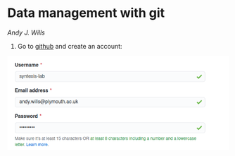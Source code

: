 # Data management with git 

_Andy J. Wills_

1. Go to [github](https://github.com/join) and create an account:

![joining github](github-join.png)
